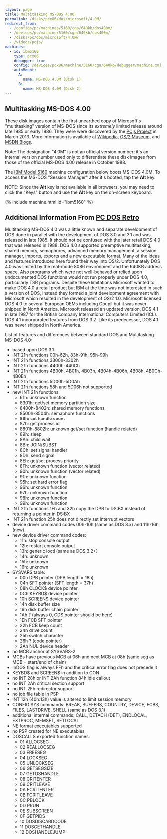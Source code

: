 ```yaml
---
layout: page
title: Multitasking MS-DOS 4.00
permalink: /disks/pcx86/dos/microsoft/4.0M/
redirect_from:
  - /configs/pc/machines/5160/cga/640kb/dos400m/
  - /devices/pc/machine/5160/cga/640kb/dos400m/
  - /disks/pc/dos/microsoft/4.0M/
  - /videos/pcjs/
machines:
  - id: ibm5160
    type: pcx86
    debugger: true
    config: /devices/pcx86/machine/5160/cga/640kb/debugger/machine.xml
    autoMount:
      A:
        name: MS-DOS 4.0M (Disk 1)
      B:
        name: MS-DOS 4.0M (Disk 2)
---
```


Multitasking MS-DOS 4.00
------------------------

These disk images contain the first unearthed copy of Microsoft's "multitasking" version of MS-DOS
since its *extremely* limited release around late 1985 or early 1986.  They were were discovered by the
[PCjs Project](/docs/about/) in March 2013.  More information is available at
[Wikipedia](http://en.wikipedia.org/wiki/Multi-tasking_MS-DOS_4.0),
[OS/2 Museum](http://www.os2museum.com/wp/?p=1769), and
[MSDN Blogs](http://blogs.msdn.com/b/larryosterman/archive/2004/03/22/94209.aspx).

Note: The designation "4.0M" is not an official version number; it's an internal version number used only to
differentiate these disk images from those of the official MS-DOS 4.00 release in October 1988.

The [IBM Model 5160](/devices/pcx86/machine/) machine configuration below boots MS-DOS 4.0M.  To access the MS-DOS
"Session Manager" after it's booted, tap the **Alt** key.

NOTE: Since the **Alt** key is not available in all browsers, you may need to click the "Keys" button and
use the **Alt** key on the on-screen keyboard.

{% include machine.html id="ibm5160" %}

Additional Information From [PC DOS Retro](https://sites.google.com/site/pcdosretro/multitaskingdos4)
---

Multitasking MS-DOS 4.0 was a little known and separate development of DOS done in parallel with the development
of DOS 3.0 and 3.1 and was released in late 1985.  It should not be confused with the later retail DOS 4.0 that was
released in 1988.  DOS 4.0 supported preemptive multitasking, shared memory, semaphores, advanced memory management,
a session manager, imports, exports and a new executable format.  Many of the ideas and features introduced here found
their way into OS/2.  Unfortunately DOS 4.0 was limited by the real-mode 8086 environment and the 640KB address space.
Also programs which were not well-behaved or relied upon undocumented DOS functions would not run properly under
DOS 4.0, particularly TSR programs.  Despite these limitations Microsoft wanted to make DOS 4.0 a retail product but
IBM at the time was not interested in such a version of DOS, instead they formed a joint development agreement with
Microsoft which resulted in the development of OS/2 1.0.  Microsoft licensed DOS 4.0 to several European OEMs including
Goupil but it was never shipped in North America.  Microsoft released an updated version, DOS 4.1 in late 1987 for
the British company International Computers Limited (ICL).  DOS 4.1 incorporated features from DOS 3.2.  Like its
predecessor, DOS 4.1 was never shipped in North America.
 
List of features and differences between standard DOS and Multitasking MS-DOS 4.0:

* based upon DOS 3.1
* INT 21h functions 00h-62h, 83h-91h, 95h-99h
* INT 21h functions 3300h-3302h
* INT 21h functions 4400h-440Ch
* INT 21h functions 4B00h, 4B01h, 4B03h, 4B04h-4B06h, 4B08h, 4B0Ch-4B0Eh
* INT 21h functions 5D00h-5D0Ah
* INT 21h functions 58h and 5D06h not supported
* new INT 21h functions:
	* 61h: unknown function
	* 8301h: get/set memory partition size
	* 8400h-8402h: shared memory functions
	* 8500h-8504h: semaphore functions
	* 86h: set handle count
	* 87h: get process id
	* 8801h-8802h: unknown get/set function (handle related)
	* 89h: sleep
	* 8Ah: child wait
	* 8Bh: JOIN/SUBST
	* 8Ch: set signal handler
	* 8Dh: send signal
	* 8Eh: get/set process priority
	* 8Fh: unknown function (vector related)
	* 90h: unknown function (vector related)
	* 91h: unknown function
	* 95h: set hard error flag
	* 96h: unknown function
	* 97h: unknown function
	* 98h: unknown function
	* 99h: unknown function
* INT 21h functions 1Fh and 32h copy the DPB to DS:BX instead of returning a pointer in DS:BX
* INT 21h function 25h does not directly set interrupt vectors
* device driver command codes 00h-10h (same as DOS 3.x) and 11h-16h (new)
* new device driver command codes:
	* 11h: stop console output
	* 12h: restart console output
	* 13h: generic ioctl (same as DOS 3.2+)
	* 14h: unknown
	* 15h: unknown
	* 16h: unknown
* SYSVARS table:
	* 00h DPB pointer (DPB length = 18h)
	* 04h SFT pointer (SFT length = 37h)
	* 08h CLOCK$ device pointer
	* 0Ch KEYBD$ device pointer
	* 10h SCREEN$ device pointer
	* 14h disk buffer size
	* 16h disk buffer chain pointer
	* 1Ah ? (always 0, CDS pointer should be here)
	* 1Eh FCB SFT pointer
	* 22h FCB keep count
	* 24h drive count
	* 25h switch character
	* 26h ? (code pointer)
	* 2Ah NUL device header
* no MCB anchor at SYSVARS-2
* MCBs have previous MCB at 06h and next MCB at 08h (same seg as MCB = start/end of chain)
* InDOS flag is always FFh and the critical error flag does not precede it
* KEYBD$ and SCREEN$ in addition to CON
* no INT 28h or INT 2Ah function 84h idle callout
* no INT 2Ah critical section support
* no INT 2Fh redirector support
* no job file table in PSP
* INT 12h (40h:13h) value is altered to limit session memory
* CONFIG.SYS commands: BREAK, BUFFERS, COUNTRY, DEVICE, FCBS, FILES, LASTDRIVE, SHELL (same as DOS 3.1)
* additional internal commands: CALL, DETACH (DET), ENDLOCAL, EXTPROC, MEMSET, SETLOCAL
* NE format executables supported
* no PSP created for NE executables
* DOSCALLS exported function names:
	* 01 ALLOCSEG
	* 02 REALLOCSEG
	* 03 FREESEG
	* 04 LOCKSEG
	* 05 UNLOCKSEG
	* 06 GETSEGSIZE
	* 07 GETDSHANDLE
	* 08 CRITENTER
	* 09 CRITLEAVE
	* 0A FCRITENTER
	* 0B FCRITLEAVE
	* 0C PBLOCK
	* 0D PRUN
	* 0E SUBSCREEN
	* 0F GETPIDS
	* 10 DOSDISCARDCODE
	* 11 DOSGETHANDLE
	* 12 DOSHANDLEJUMP
